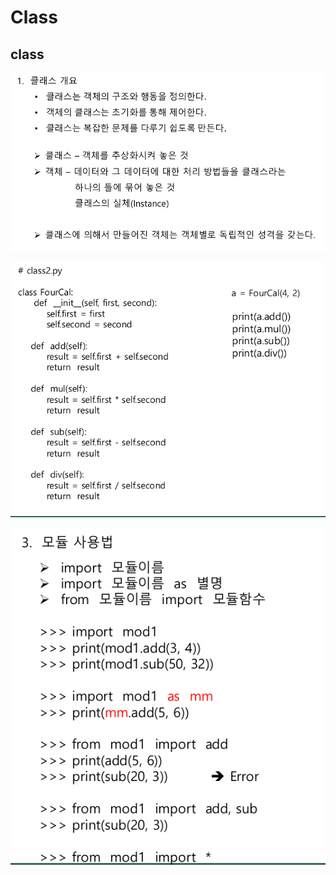 # Class

## class

![](../../.gitbook/assets/image%20%283%29.png)

![](../../.gitbook/assets/image%20%2818%29.png)

![](../../.gitbook/assets/image%20%288%29.png)



